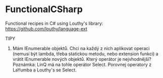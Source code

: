 # FunctionalCSharp
Functional recipes in C# using Louthy's library: https://github.com/louthy/language-ext

TIPY
1. Mám IEnumerable objektů. Chci na každý z nich aplikovat operaci (nemusí být lambda, třeba statickou metodu, nebo extension funkci) a vrátit IEnumerable nových objektů. Který operátor je nejvhodnější?
Poznámka: LinQ má na tohle operátor Select. Porovnej operatory z LaYumba a Louthy's se Select.

